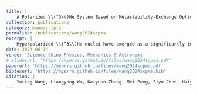 ```yaml
---
title: |
    A Polarized \\(^3\\)He System Based on Metastability‑Exchange Optical Pumping
collection: publications
category: manuscripts
permalink: /publications/wang2024scpma
excerpt: |
    Hyperpolarized \\(^3\\)He nuclei have emerged as a significantly important approach in quantum precision measurement techniques, with extensive applications in fundamental physics, magnetometry, metrology, and beyond. In this study, we report on the design and implementation of a \\(^3\\)He polarization system at the China Mianyang Research Reactor (CMRR), utilizing the metastabilityexchange optical pumping (MEOP) method. We employed a Merritt coil system consisting of four square coils to furnish a uniform holding field. We deployed a 2 W fiber laser to pump the metastable \\(^3\\)He atoms and conducted free induction decay (FID) detection of the polarized \\(^3\\)He nuclei using both pickup coil and optical methods. For the optical method, we used a 50 mW linearly polarized distributed Bragg reflector (DBR) laser as the probe. We applied transverse light absorption polarimetry to measure the absolute nuclear polarization of the ground-state \\(^3\\)He. We have developed cell fabrication capabilities at the CMRR, and cells at various pressures ranging from 100 to 1000 Pa have been fabricated and evaluated. For a typical borosilicate cell with 100 Pa pressure, the absolute polarization is measured as \\(P_n \sim 70\\%\\), and the transverse relaxation time is estimated as \\(T_2\sim 0.5~s\\). Moreover, we constructed a few aluminosilicate cells, each carefully filled with pure \\(^3\\)He at a pressure of 100 Pa. Subsequently, we conducted a comprehensive evaluation of their performance in the context of MEOP.
date: 2024-06-14
venue: 'Science China Physics, Mechanics & Astronomy'
# slidesurl: 'https://myerrs.github.io/files/wang2024scpma.pdf'
paperurl: 'https://myerrs.github.io/files/wang2024scpma.pdf'
bibtexurl: 'https://myerrs.github.io/files/wang2024scpma.bib'
citation: |
    Yuting Wang, Liangyong Wu, Kaiyuan Zhang, Mei Peng, Siyu Chen, Haiyang Yan, A Polarized \(^3\)He System Based on Metastability‑Exchange Optical Pumping, Science China Physics, Mechanics & Astronomy. 67 (2024) 273011.
---
```

